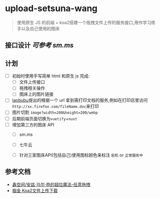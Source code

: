 # upload-setsuna-wang
>使用原生 JS 的前端 + koa2搭建一个拖拽文件上传的服务接口,用作学习练手以及自己使用的图床

## 接口设计 *可参考 sm.ms*

## 计划
- [ ] 初始时使用手写简单 html 和原生 js 完成:
  - [ ] 文件上传接口
  - [ ] 拖拽相关操作
  - [ ] 图床上的图片链接
- [ ] [laobubu](https://github.com/laobubu)提出的根据一个 url 拿到需打印文档的服务,例如在打印店里访问`http://xx.firefox.com/fileName.doc`来打印
- [ ] 图片切割 `image?width=200&height=200/webp`
- [ ] 后期前端页面切换为`vuetify`+`nuxt`
- [ ] 增加第三方的图床 API
  - [ ] sm.ms
  - [ ] 七牛云
  - [ ] 针对三家图床API(包括自己)使用图标颜色来标注 `宕机` or `正常服务中`


## 参考文档
- [鑫空间/安兹·乌尔·恭的超位魔法-任意拖拽](https://www.zhangxinxu.com/wordpress/2018/09/drag-drop-datatransfer-js/)
- [掘金 Koa2文件上传下载](https://juejin.im/post/5abc451ff265da23a2292dd4)
